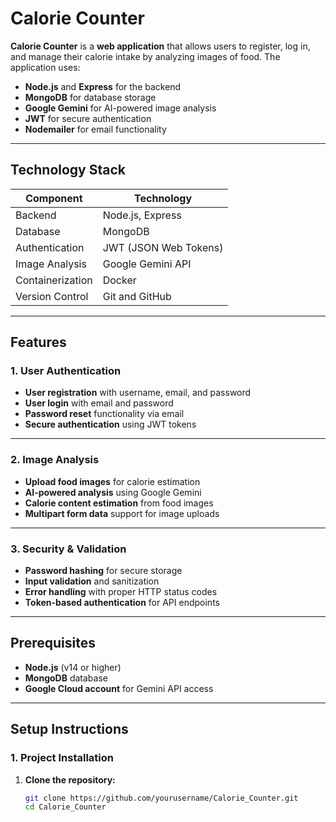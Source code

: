 # **Calorie Counter**

**Calorie Counter** is a **web application** that allows users to register, log in, and manage their calorie intake by analyzing images of food. The application uses:

- **Node.js** and **Express** for the backend  
- **MongoDB** for database storage  
- **Google Gemini** for AI-powered image analysis  
- **JWT** for secure authentication  
- **Nodemailer** for email functionality  

---

## **Technology Stack**

| Component         | Technology                |
|------------------|---------------------------|
| Backend          | Node.js, Express          |
| Database         | MongoDB                   |
| Authentication   | JWT (JSON Web Tokens)     |
| Image Analysis   | Google Gemini API         |               |
| Containerization | Docker                    |
| Version Control  | Git and GitHub            |

---

## **Features**

### **1. User Authentication**
- **User registration** with username, email, and password  
- **User login** with email and password  
- **Password reset** functionality via email  
- **Secure authentication** using JWT tokens  

---

### **2. Image Analysis**
- **Upload food images** for calorie estimation  
- **AI-powered analysis** using Google Gemini  
- **Calorie content estimation** from food images  
- **Multipart form data** support for image uploads  

---

### **3. Security & Validation**
- **Password hashing** for secure storage  
- **Input validation** and sanitization  
- **Error handling** with proper HTTP status codes  
- **Token-based authentication** for API endpoints  

---

## **Prerequisites**

- **Node.js** (v14 or higher)  
- **MongoDB** database  
- **Google Cloud account** for Gemini API access  

---

## **Setup Instructions**

### **1. Project Installation**

1. **Clone the repository:**
   ```bash
   git clone https://github.com/yourusername/Calorie_Counter.git
   cd Calorie_Counter

